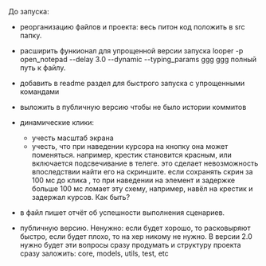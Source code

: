До запуска:
- реорганизацию файлов и проекта: весь питон код положить в src папку.
- расширить функионал для упрощенной версии запуска looper -p open_notepad --delay 3.0 --dynamic --typing_params ggg
ggg полный путь к файлу.
- добавить в readme раздел для быстрого запуска с упрощенными командами
- выложить в публичную версию чтобы не было истории коммитов


- динамические клики: 
    - учесть масштаб экрана
    - учесть, что при наведении курсора на кнопку она может поменяться. например, крестик становится красным, или включается подсвечивание в телеге.
    это сделает невозможность впоследствии найти его на скриншите. если сохранять скрин за 100 мс до клика , 
    то при наведении на элемент и задержке больше 100 мс ломает эту схему, например, навёл на крестик и задержал курсов. Как быть?
- в файл пишет отчёт об успешности выполнения сценариев.
- публичную версию. Ненужно: если будет хорошо, то расковыряют быстро, если будет плохо, то на хер никому не нужно. В версии 2.0 нужно будет эти вопросы сразу продумать и структуру проекта сразу заложить: core, models, utils, test, etc